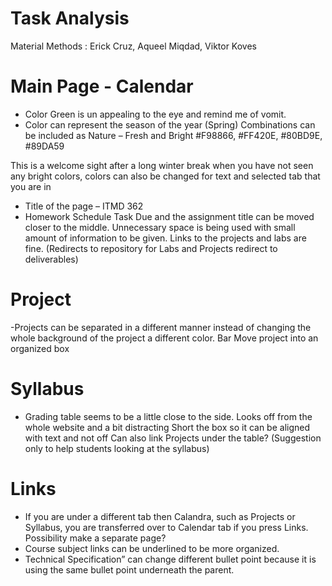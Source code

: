 # Task Analysis

Material Methods : Erick Cruz, Aqueel Miqdad, Viktor Koves

# Main Page - Calendar
- Color Green is un appealing to the eye and remind me of vomit.
- Color can represent the season of the year (Spring)
 Combinations can be included as Nature – Fresh and Bright
#F98866, #FF420E, #80BD9E, #89DA59

 This is a welcome sight after a long winter break when you have not seen any bright colors, colors can also be changed for text and selected tab that you are in
- Title of the page – ITMD 362
- Homework Schedule
 Task Due and the assignment title can be moved closer to the middle.
 Unnecessary space is being used with small amount of information to be given.
 Links to the projects and labs are fine. (Redirects to repository for Labs and Projects redirect to deliverables)
# Project
-Projects can be separated in a different manner instead of changing the whole background of the project a different color.
Bar
Move project into an organized box
# Syllabus
- Grading table seems to be a little close to the side. Looks off from the whole website and a bit distracting
Short the box so it can be aligned with text and not off
Can also link Projects under the table? (Suggestion only to help students looking at the syllabus)
# Links
- If you are under a different tab then Calandra, such as Projects or Syllabus, you are transferred over to Calendar tab if you press Links. Possibility make a separate page?
- Course subject links can be underlined to be more organized.
- Technical Specification” can change different bullet point because it is using the same bullet point underneath the parent.
